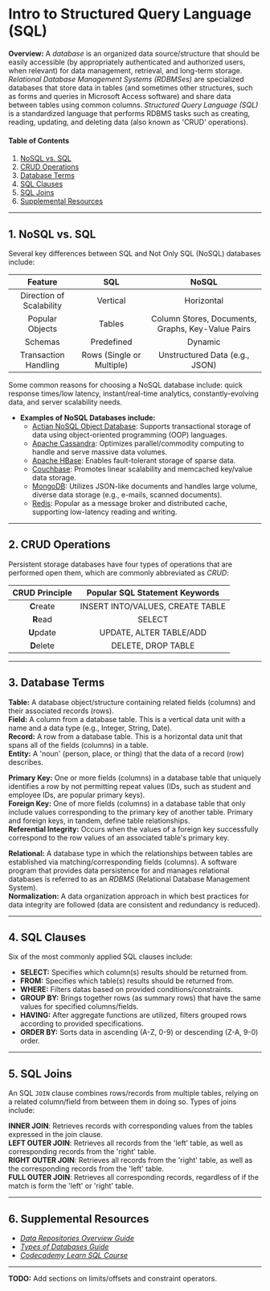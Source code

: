 # Intro to Structured Query Language (SQL)
  
**Overview:** A *database* is an organized data source/structure that should be easily accessible (by appropriately authenticated and authorized users, when relevant) for data management, retrieval, and long-term storage. *Relational Database Management Systems (RDBMSes)* are specialized databases that store data in tables (and sometimes other structures, such as forms and queries in Microsoft Access software) and share data between tables using common columns. *Structured Query Language (SQL)* is a standardized language that performs RDBMS tasks such as creating, reading, updating, and deleting data (also known as 'CRUD' operations).
  
#### Table of Contents
  
1. [NoSQL vs. SQL](#no-sql)
2. [CRUD Operations](#crud)
3. [Database Terms](#key-terms)
4. [SQL Clauses](#sql-clauses)
5. [SQL Joins](#sql-joins)
6. [Supplemental Resources](#supplemental)
  
<hr />
    
## 1. <a name="no-sql">NoSQL vs. SQL</a>
  
Several key differences between SQL and Not Only SQL (NoSQL) databases include:

| Feature | SQL | NoSQL |
| :---: | :---: | :---: |
| Direction of Scalability | Vertical | Horizontal |
| Popular Objects | Tables | Column Stores, Documents, Graphs, Key-Value Pairs |
| Schemas | Predefined | Dynamic |
| Transaction Handling | Rows (Single or Multiple) | Unstructured Data (e.g., JSON) |
  
Some common reasons for choosing a NoSQL database include: quick response times/low latency, instant/real-time analytics, constantly-evolving data, and server scalability needs.
  
* **Examples of NoSQL Databases include:**
    - [Actian NoSQL Object Database](https://www.actian.com/databases/nosql/): Supports transactional storage of data using object-oriented programming (OOP) languages.
    - [Apache Cassandra](https://cassandra.apache.org/_/index.html): Optimizes parallel/commodity computing to handle and serve massive data volumes.
    - [Apache HBase](https://hbase.apache.org/): Enables fault-tolerant storage of sparse data.
    - [Couchbase](https://www.couchbase.com/): Promotes linear scalability and memcached key/value data storage.
    - [MongoDB](https://www.mongodb.com/): Utilizes JSON-like documents and handles large volume, diverse data storage (e.g., e-mails, scanned documents).
    - [Redis](https://redis.io/): Popular as a message broker and distributed cache, supporting low-latency reading and writing.
  
<hr />
  
## 2. <a name="crud">CRUD Operations</a>

Persistent storage databases have four types of operations that are performed open them, which are commonly abbreviated as *CRUD*:

| CRUD Principle | Popular SQL Statement Keywords |
| :---: | :---: |
| **C**reate | INSERT INTO/VALUES, CREATE TABLE |
| **R**ead | SELECT |
| **U**pdate | UPDATE, ALTER TABLE/ADD |
| **D**elete | DELETE, DROP TABLE |
  
<hr />
  
## 3. <a name="key-terms">Database Terms</a>
  
**Table:** A database object/structure containing related fields (columns) and their associated records (rows).  
**Field:** A column from a database table. This is a vertical data unit with a name and a data type (e.g., Integer, String, Date).  
**Record:** A row from a database table. This is a horizontal data unit that spans all of the fields (columns) in a table.  
**Entity:** A 'noun' (person, place, or thing) that the data of a record (row) describes.  
  
**Primary Key:** One or more fields (columns) in a database table that uniquely identifies a row by not permitting repeat values (IDs, such as student and employee IDs, are popular primary keys).  
**Foreign Key:** One of more fields (columns) in a database table that only include values corresponding to the primary key of another table. Primary and foreign keys, in tandem, define table relationships.  
**Referential Integrity:** Occurs when the values of a foreign key successfully correspond to the row values of an associated table's primary key.  
  
**Relational:** A database type in which the relationships between tables are established via matching/corresponding fields (columns). A software program that provides data persistence for and manages relational databases is referred to as an *RDBMS* (Relational Database Management System).  
**Normalization:** A data organization approach in which best practices for data integrity are followed (data are consistent and redundancy is reduced).
  
<hr />
  
## 4. <a name="sql-clauses">SQL Clauses</a>  

Six of the most commonly applied SQL clauses include:
  
* **SELECT:** Specifies which column(s) results should be returned from.
* **FROM:** Specifies which table(s) results should be returned from.
* **WHERE:** Filters datas based on provided conditions/constraints.
* **GROUP BY:** Brings together rows (as summary rows) that have the same values for specified columns/fields.
* **HAVING:** After aggregate functions are utilized, filters grouped rows according to provided specifications.
* **ORDER BY:** Sorts data in ascending (A-Z, 0-9) or descending (Z-A, 9-0) order.  
  
<hr />
  
## 5. <a name="sql-joins">SQL Joins</a>
  
An SQL `JOIN` clause combines rows/records from multiple tables, relying on a related column/field from between them in doing so. Types of joins include:
  
**INNER JOIN**: Retrieves records with corresponding values from the tables expressed in the join clause.  
**LEFT OUTER JOIN**: Retrieves all records from the 'left' table, as well as corresponding records from the 'right' table.  
**RIGHT OUTER JOIN**: Retrieves all records from the 'right' table, as well as the corresponding records from the 'left' table.  
**FULL OUTER JOIN**: Retrieves all corresponding records, regardless of if the match is form the 'left' or 'right' table.  
  
<hr />
  
## 6. <a name="supplemental">Supplemental Resources</a>
  
* *[Data Repositories Overview Guide](https://github.com/chaseofthejungle/data-repositories-overview)*  
* *[Types of Databases Guide](https://github.com/chaseofthejungle/types-of-databases)*
* *[Codecademy Learn SQL Course](https://www.codecademy.com/learn/learn-sql)*
  
<hr />
  
**TODO:** Add sections on limits/offsets and constraint operators.

